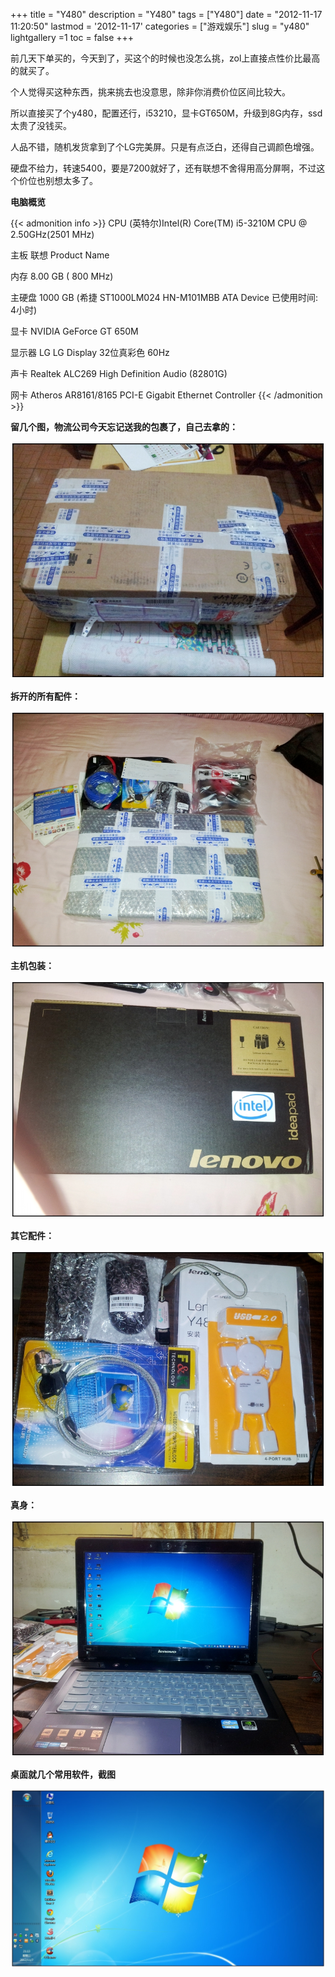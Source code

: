 +++
title = "Y480"
description = "Y480"
tags = ["Y480"]
date = "2012-11-17 11:20:50"
lastmod = '2012-11-17'
categories = ["游戏娱乐"]
slug = "y480"
lightgallery =1
toc = false
+++

前几天下单买的，今天到了，买这个的时候也没怎么挑，zol上直接点性价比最高的就买了。

个人觉得买这种东西，挑来挑去也没意思，除非你消费价位区间比较大。

所以直接买了个y480，配置还行，i53210，显卡GT650M，升级到8G内存，ssd太贵了没钱买。

人品不错，随机发货拿到了个LG完美屏。只是有点泛白，还得自己调颜色增强。

硬盘不给力，转速5400，要是7200就好了，还有联想不舍得用高分屏啊，不过这个价位也别想太多了。

**电脑概览**

{{< admonition info >}}
CPU  (英特尔)Intel(R) Core(TM) i5-3210M CPU @ 2.50GHz(2501 MHz)

主板  联想 Product Name

内存  8.00 GB (   800 MHz)

主硬盘  1000 GB (希捷 ST1000LM024 HN-M101MBB ATA Device 已使用时间: 4小时)

显卡  NVIDIA GeForce GT 650M  

显示器  LG LG Display 32位真彩色 60Hz

声卡  Realtek ALC269 High Definition Audio (82801G)

网卡  Atheros AR8161/8165 PCI-E Gigabit Ethernet Controller
{{< /admonition >}}


**留几个图，物流公司今天忘记送我的包裹了，自己去拿的：**

![包裹](2350871388.jpg "包裹")

**拆开的所有配件：**

![配件](3877173048.jpg "配件")

**主机包装：**

![主机包装](2821632953.jpg "主机包装")

**其它配件：**

![杂件](4134275867.jpg "杂件")

**真身：**

![真身](1141894393.jpg "真身")

**桌面就几个常用软件，截图**

![桌面](2558022167.jpg "桌面")
